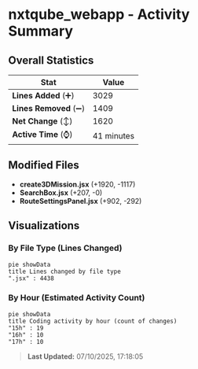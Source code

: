 # nxtqube_webapp - Activity Summary 

## Overall Statistics

| Stat                   | Value                                                             |
| ---------------------- | ----------------------------------------------------------------- |
| **Lines Added** (➕)   | 3029                                          |
| **Lines Removed** (➖) | 1409                                        |
| **Net Change** (↕)    | 1620                |
| **Active Time** (⌚)   | 41 minutes |


## Modified Files
- **create3DMission.jsx** (+1920, -1117)
- **SearchBox.jsx** (+207, -0)
- **RouteSettingsPanel.jsx** (+902, -292)

## Visualizations

### By File Type (Lines Changed)

```mermaid
pie showData
title Lines changed by file type
".jsx" : 4438
```

### By Hour (Estimated Activity Count)

```mermaid
pie showData
title Coding activity by hour (count of changes)
"15h" : 19
"16h" : 10
"17h" : 10
```


> **Last Updated:** 07/10/2025, 17:18:05